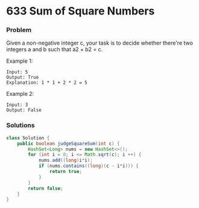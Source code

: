 # 633 Sum of Square Numbers

### Problem

Given a non-negative integer c, your task is to decide whether there're two integers a and b such that a2 + b2 = c.

Example 1:

```
Input: 5
Output: True
Explanation: 1 * 1 + 2 * 2 = 5
```

Example 2:

```
Input: 3
Output: False
```

### Solutions

```java
class Solution {
    public boolean judgeSquareSum(int c) {
        HashSet<Long> nums = new HashSet<>();
        for (int i = 0; i <= Math.sqrt(c); i ++) {
            nums.add((long)i*i);
            if (nums.contains((long)(c - i*i))) {
                return true;
            }
        }
        return false;
    }
}
```



